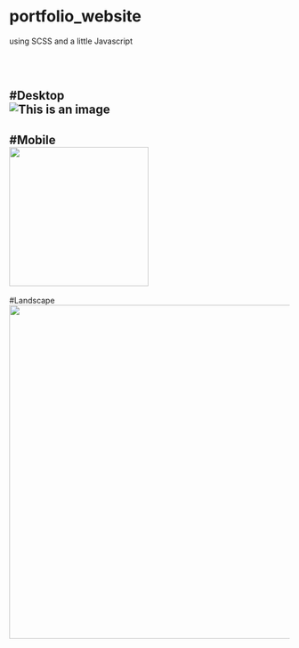 # portfolio_website
using SCSS and a little Javascript

<br />
<br />

#Desktop
<br />
![This is an image](test1.gif)
-----------------------------------------
#Mobile
<br />
<img src="test2.gif" width="250"/>
-----------------------------------------
#Landscape
<br />
<img src="test3.gif" width="600"/>
